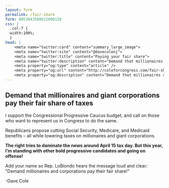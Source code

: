 ```yaml
---
layout: form
permalink: /fair-share
form: 8053843508622000128
css: |
  .col-7 {
  width:100%;
  }
head: |
    <meta name="twitter:card" content="summary_large_image">
    <meta name="twitter:site" content="@davecolenj">
    <meta name="twitter:title" content="Paying your fair share">
    <meta name="twitter:description" content="Demand that millionaires and giant corporations pay their fair share of taxes">
    <meta property="og:type" content="article" />
    <meta property="og:url" content="http://coleforcongress.com/fair-share/" />
    <meta property="og:description" content="Demand that millionaires and giant corporations pay their fair share of taxes" />
---
```


## Demand that millionaires and giant corporations pay their fair share of taxes

I support the Congressional Progressive Caucus budget, and call on those who want to represent us in Congress to do the same.

Republicans propose cutting Social Security, Medicare, and Medicaid benefits – all while lowering taxes on millionaires and giant corporations.

**The right tries to dominate the news around April 15 tax day. But this year, I’m standing with other bold progressive candidates and going on offense!**

Add your name so Rep. LoBiondo hears the message loud and clear: "Demand millionaires and corporations pay their fair share!"

-Dave Cole
